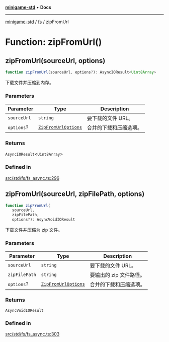 [**minigame-std**](../../../README.md) • **Docs**

***

[minigame-std](../../../README.md) / [fs](../README.md) / zipFromUrl

# Function: zipFromUrl()

## zipFromUrl(sourceUrl, options)

```ts
function zipFromUrl(sourceUrl, options?): AsyncIOResult<Uint8Array>
```

下载文件并压缩到内存。

### Parameters

| Parameter | Type | Description |
| ------ | ------ | ------ |
| `sourceUrl` | `string` | 要下载的文件 URL。 |
| `options`? | [`ZipFromUrlOptions`](../type-aliases/ZipFromUrlOptions.md) | 合并的下载和压缩选项。 |

### Returns

`AsyncIOResult`\<`Uint8Array`\>

### Defined in

[src/std/fs/fs\_async.ts:296](https://github.com/JiangJie/minigame-std/blob/22787d0fd0cff776ed579de48ccf7523d9e4ce53/src/std/fs/fs_async.ts#L296)

## zipFromUrl(sourceUrl, zipFilePath, options)

```ts
function zipFromUrl(
   sourceUrl, 
   zipFilePath, 
   options?): AsyncVoidIOResult
```

下载文件并压缩为 zip 文件。

### Parameters

| Parameter | Type | Description |
| ------ | ------ | ------ |
| `sourceUrl` | `string` | 要下载的文件 URL。 |
| `zipFilePath` | `string` | 要输出的 zip 文件路径。 |
| `options`? | [`ZipFromUrlOptions`](../type-aliases/ZipFromUrlOptions.md) | 合并的下载和压缩选项。 |

### Returns

`AsyncVoidIOResult`

### Defined in

[src/std/fs/fs\_async.ts:303](https://github.com/JiangJie/minigame-std/blob/22787d0fd0cff776ed579de48ccf7523d9e4ce53/src/std/fs/fs_async.ts#L303)
